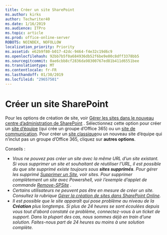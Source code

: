 ```yaml
---
title: Créer un site SharePoint
ms.author: kirks
author: Techwriter40
ms.date: 1/16/2019
ms.audience: ITPro
ms.topic: article
ms.prod: office-online-server
ROBOTS: NOINDEX, NOFOLLOW
localization_priority: Priority
ms.assetid: e62b9f80-b017-42dc-9464-f4e32c19d6c9
ms.openlocfilehash: 92bb7b5f0a684936db52f6be9e00c8dff3378bb5
ms.sourcegitcommit: 0ae6cbb8cf2836da98300767ed81b411d6551bee
ms.translationtype: MT
ms.contentlocale: fr-FR
ms.lasthandoff: 01/30/2019
ms.locfileid: "29657501"
---
```

# <a name="create-a-sharepoint-site"></a>Créer un site SharePoint

Pour les options de création de site, voir [Gérer les sites dans le nouveau centre d’administration de SharePoint](https://docs.microsoft.com/sharepoint/manage-site-creation ) . Sélectionnez cette option pour créer un [site d’équipe](https://support.office.com/article/create-a-team-site-in-sharepoint-ef10c1e7-15f3-42a3-98aa-b5972711777d?ui=en-US&amp;rs=en-US&amp;ad=US) (qui crée un groupe d’Office 365) ou un [site de communication](https://support.office.com/article/7fb44b20-a72f-4d2c-9173-fc8f59ba50eb). Pour créer un [site classique](https://docs.microsoft.com/sharepoint/manage-sites-in-new-admin-center#create-a-site)ou un nouveau site d’équipe qui n’inclut pas un groupe d’Office 365, cliquez sur **autres options**. 
  
Conseils :
- *Vous ne pouvez pas créer un site avec la même URL d’un site existant. Si vous supprimer un site et souhaitant de réutiliser l’URL, il est possible du que site supprimé existe toujours sous **sites supprimés**. Pour gérer les supprimé [Supprimer un Site](https://docs.microsoft.com/sharepoint/manage-sites-in-new-admin-center#delete-a-site), voir sites. Pour supprimer complètement un site avec Powershell, voir l’exemple d’applet de commande [Remove-SPSite](https://docs.microsoft.com/sharepoint/manage-sites-in-new-admin-center#delete-a-site) .*
- *Certains utilisateurs ne peuvent pas être en mesure de créer un site. Consultez la rubrique [Gérer la création de sites dans SharePoint Online](https://docs.microsoft.com/sharepoint/manage-site-creation).*
- *Il est possible que le site apparaît qui pose problème au niveau de la **Création** plus longtemps. Si plus de 24 heures se sont écoulées depuis vous tout d’abord constaté ce problème, connectez-vous à un ticket de support. Dans la plupart des cas, nous sommes déjà en train d’une solution. Faites-nous part de 24 heures au moins à une solution complète.*

